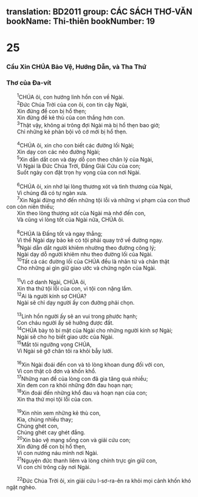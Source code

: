 translation: BD2011
group: CÁC SÁCH THƠ-VĂN
bookName: Thi-thiên 
bookNumber: 19
-------

<div class="title"><h1>25</h1><h3>Cầu Xin CHÚA Bảo Vệ, Hướng Dẫn, và Tha Thứ</h3><h3>Thơ của Ða-vít</h3></div>
<span class="verse thi_25_1">  <sup>1</sup>CHÚA ôi, con hướng linh hồn con về Ngài.<br/></span>
<span class="verse thi_25_2">  <sup>2</sup>Ðức Chúa Trời của con ôi, con tin cậy Ngài,<br/>  Xin đừng để con bị hổ thẹn;<br/>  Xin đừng để kẻ thù của con thắng hơn con.<br/></span>
<span class="verse thi_25_3">  <sup>3</sup>Thật vậy, không ai trông đợi Ngài mà bị hổ thẹn bao giờ;<br/>  Chỉ những kẻ phản bội vô cớ mới bị hổ thẹn.<br/><br/></span>
<span class="verse thi_25_4">  <sup>4</sup>CHÚA ôi, xin cho con biết các đường lối Ngài;<br/>  Xin dạy con các nẻo đường Ngài;<br/></span>
<span class="verse thi_25_5">  <sup>5</sup>Xin dẫn dắt con và dạy dỗ con theo chân lý của Ngài,<br/>  Vì Ngài là Ðức Chúa Trời, Ðấng Giải Cứu của con;<br/>  Suốt ngày con đặt trọn hy vọng của con nơi Ngài.<br/><br/></span>
<span class="verse thi_25_6">  <sup>6</sup>CHÚA ôi, xin nhớ lại lòng thương xót và tình thương của Ngài,<br/>  Vì chúng đã có tự ngàn xưa.<br/></span>
<span class="verse thi_25_7">  <sup>7</sup>Xin Ngài đừng nhớ đến những tội lỗi và những vi phạm của con thuở con còn niên thiếu;<br/>  Xin theo lòng thương xót của Ngài mà nhớ đến con,<br/>  Và cũng vì lòng tốt của Ngài nữa, CHÚA ôi.<br/><br/></span>
<span class="verse thi_25_8">  <sup>8</sup>CHÚA là Ðấng tốt và ngay thẳng;<br/>  Vì thế Ngài dạy bảo kẻ có tội phải quay trở về đường ngay.<br/></span>
<span class="verse thi_25_9">  <sup>9</sup>Ngài dẫn dắt người khiêm nhường theo đường công lý;<br/>  Ngài dạy dỗ người khiêm nhu theo đường lối của Ngài.<br/></span>
<span class="verse thi_25_10">  <sup>10</sup>Tất cả các đường lối của CHÚA đều là nhân từ và chân thật<br/>  Cho những ai gìn giữ giao ước và chứng ngôn của Ngài.<br/><br/></span>
<span class="verse thi_25_11">  <sup>11</sup>Vì cớ danh Ngài, CHÚA ôi,<br/>  Xin tha thứ tội lỗi của con, vì tội con nặng lắm.<br/></span>
<span class="verse thi_25_12">  <sup>12</sup>Ai là người kính sợ CHÚA?<br/>  Ngài sẽ chỉ dạy người ấy con đường phải chọn.<br/><br/></span>
<span class="verse thi_25_13">  <sup>13</sup>Linh hồn người ấy sẽ an vui trong phước hạnh;<br/>  Con cháu người ấy sẽ hưởng được đất.<br/></span>
<span class="verse thi_25_14">  <sup>14</sup>CHÚA bày tỏ bí mật của Ngài cho những người kính sợ Ngài;<br/>  Ngài sẽ cho họ biết giao ước của Ngài.<br/></span>
<span class="verse thi_25_15">  <sup>15</sup>Mắt tôi ngưỡng vọng CHÚA,<br/>  Vì Ngài sẽ gỡ chân tôi ra khỏi bẫy lưới.<br/><br/></span>
<span class="verse thi_25_16">  <sup>16</sup>Xin Ngài đoái đến con và tỏ lòng khoan dung đối với con,<br/>  Vì con thật cô đơn và khốn khổ.<br/></span>
<span class="verse thi_25_17">  <sup>17</sup>Những nan đề của lòng con đã gia tăng quá nhiều;<br/>  Xin đem con ra khỏi những đớn đau hoạn nạn;<br/></span>
<span class="verse thi_25_18">  <sup>18</sup>Xin đoái đến những khổ đau và hoạn nạn của con;<br/>  Xin tha thứ mọi tội lỗi của con.<br/><br/></span>
<span class="verse thi_25_19">  <sup>19</sup>Xin nhìn xem những kẻ thù con,<br/>  Kìa, chúng nhiều thay;<br/>  Chúng ghét con,<br/>  Chúng ghét cay ghét đắng.<br/></span>
<span class="verse thi_25_20">  <sup>20</sup>Xin bảo vệ mạng sống con và giải cứu con;<br/>  Xin đừng để con bị hổ thẹn,<br/>  Vì con nương náu mình nơi Ngài.<br/></span>
<span class="verse thi_25_21">  <sup>21</sup>Nguyện đức thanh liêm và lòng chính trực gìn giữ con,<br/>  Vì con chỉ trông cậy nơi Ngài.<br/><br/></span>
<span class="verse thi_25_22">  <sup>22</sup>Ðức Chúa Trời ôi, xin giải cứu I-sơ-ra-ên ra khỏi mọi cảnh khốn khó ngặt nghèo.<br/></span>

